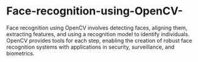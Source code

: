 # Face-recognition-using-OpenCV-
Face recognition using OpenCV involves detecting faces, aligning them, extracting features, and using a recognition model to identify individuals. OpenCV provides tools for each step, enabling the creation of robust face recognition systems with applications in security, surveillance, and biometrics.
